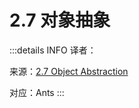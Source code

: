 # 2.7 对象抽象

:::details INFO
译者：

来源：[2.7 Object Abstraction](http://composingprograms.com/pages/27-object-abstraction.html)

对应：Ants
:::

